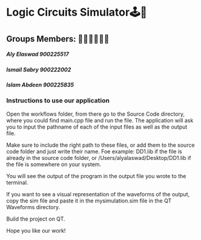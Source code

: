 # Logic Circuits Simulator🕹🔌
## Groups Members: 🧑‍⚕️🧑‍⚕️🧑‍⚕️
##### Aly Elaswad 900225517
##### Ismail Sabry 900222002
##### Islam Abdeen 900225835
### Instructions to use our application
Open the workflows folder, from there go to the Source Code directory, where you could find main.cpp file and run the file.
The application will ask you to input the pathname of each of the input files as well as the output file.

Make sure to include the right path to these files, or add them to the source code folder and just write their name.
Foe example: DD1.lib if the file is already in the source code folder, or /Users/alyalaswad/Desktop/DD1.lib if the file is somewhere on your system. 

You will see the output of the program in the output file you wrote to the terminal.

If you want to see a visual representation of the waveforms of the output, copy the sim file and paste it in the mysimulation.sim file in the QT Waveforms directory.

Build the project on QT.

Hope you like our work!